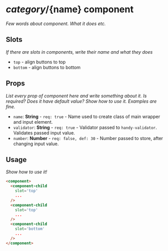 # ${category}/${name} component

_Few words about component. What it does etc._

## Slots

_If there are slots in components, write their name and what they does_

- `top` - align buttons to top
- `bottom` - align buttons to bottom

## Props

_List every prop of component here and write something about it. Is required? Does it have default value? Show how to use it. Examples are fine._

- `name`: **String** - `req: true` - Name used to create class of main wrapper and input element.
- `validator`: **String** - `req: true` - Validator passed to `handy-validator`. Validates passed input value.
- `number`: **Number** - `req: false, def: 30` - Number passed to store, after changing input value.

## Usage

_Show how to use it!_

```html
<component>
  <component-child
    slot='top'
    ...
  />
  <component-child
    slot='top'
    ...
  />
  <component-child
    slot='bottom'
    ...
  />
</component>
```
